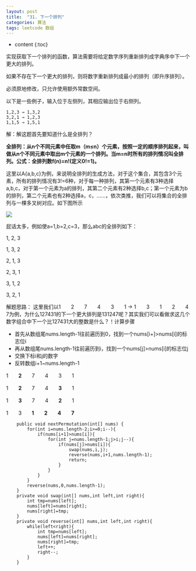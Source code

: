 ```yaml
---
layout: post
title:  "31. 下一个排列"
categories: 算法
tags: leetcode 数组
---
```


* content
{:toc}


实现获取下一个排列的函数，算法需要将给定数字序列重新排列成字典序中下一个更大的排列。

如果不存在下一个更大的排列，则将数字重新排列成最小的排列（即升序排列）。

必须原地修改，只允许使用额外常数空间。

以下是一些例子，输入位于左侧列，其相应输出位于右侧列。

```
1,2,3 → 1,3,2
3,2,1 → 1,2,3
1,1,5 → 1,5,1
```
<!--more-->

解：解这题首先要知道什么是全排列？

**全排列：从n个不同元素中任取m（m≤n）个元素，按照一定的顺序排列起来，叫做从n个不同元素中取出m个元素的一个排列。当m=n时所有的排列情况叫全排列。公式：全排列数f(n)=n!(定义0!=1)。**

这里以A{a,b,c}为例，来说明全排列的生成方法，对于这个集合，其包含3个元素，所有的排列情况有3!=6种，对于每一种排列，其第一个元素有3种选择a,b,c，对于第一个元素为a的排列，其第二个元素有2种选择b,c；第一个元素为b的排列，第二个元素也有2种选择a，c，……，依次类推，我们可以将集合的全排列与一棵多叉树对应。如下图所示

![](http://hi.csdn.net/attachment/201112/15/0_1323938241foiZ.gif)

屁话太多，例如使a=1,b=2,c=3，那么abc的全排列如下：

1, 2, 3

1, 3, 2

2, 1, 3

2, 3, 1

3, 1, 2

3, 2, 1

解题思路：
这里我们以1　　2　　7　　4　　3　　1  →  1　　3　　1　　2　　4　　7为例，为什么127431的下一个更大排列是131247呢？其实我们可以看做求这几个数字组合中下一个比127431大的整数是什么？！计算步骤
- 首先从数组尾nums.length-1往前遍历到0，找到一个nums[i+]>nums[i]的标志位i
- 再从数组尾nums.length-1往前遍历到i，找到一个nums[j]>nums[i]的标志位j
- 交换下标i和j的数字
- 反转数组i+1~nums.length-1

1　　**2**　　7　　4　　3　　1

1　　**2**　　7　　4　　**3**　　1

1　　**3**　　7　　4　　**2**　　1

1　　3　　**1　　2　　4　　7**

```
    public void nextPermutation(int[] nums) {
        for(int i=nums.length-2;i>=0;i--){
            if(nums[i+1]>nums[i]){
                for(int j=nums.length-1;j>i;j--){
                    if(nums[j]>nums[i]){
                        swap(nums,i,j);
                        reverse(nums,i+1,nums.length-1);
                        return;
                    }
                }
            }
        }
        reverse(nums,0,nums.length-1);
    }
    private void swap(int[] nums,int left,int right){
        int tmp=nums[left];
        nums[left]=nums[right];
        nums[right]=tmp;
    }
    private void reverse(int[] nums,int left,int right){
        while(left<right){
            int tmp=nums[left];
            nums[left]=nums[right];
            nums[right]=tmp;
            left++;
            right--;
        }
    }
```
